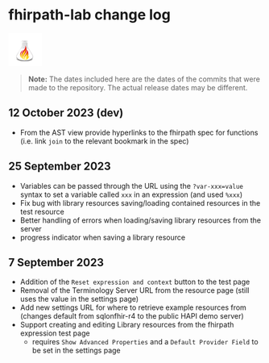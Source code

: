 # fhirpath-lab change log
![](static/Square44x44Logo.scale-150.png "UploadFIG logo")

> **Note:** The dates included here are the dates of the commits that were made to the repository. The actual release dates may be different.

## 12 October 2023 (dev)
* From the AST view provide hyperlinks to the fhirpath spec for functions (i.e. link `join` to the relevant bookmark in the spec)

## 25 September 2023
* Variables can be passed through the URL using the `?var-xxx=value` syntax to set a variable called `xxx` in an expression (and used `%xxx`)
* Fix bug with library resources saving/loading contained resources in the test resource
* Better handling of errors when loading/saving library resources from the server
* progress indicator when saving a library resource

## 7 September 2023
* Addition of the `Reset expression and context` button to the test page
* Removal of the Terminology Server URL from the resource page (still uses the value in the settings page)
* Add new settings URL for where to retrieve example resources from (changes default from sqlonfhir-r4 to the public HAPI demo server)
* Support creating and editing Library resources from the fhirpath expression test page
    * requires `Show Advanced Properties` and a `Default Provider Field` to be set in the settings page
